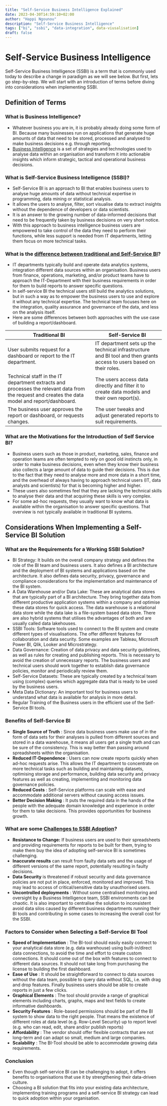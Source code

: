 ```yaml
---
title: "Self-Service Business Intelligence Explained"
date: 2023-04-30T14:59:10+02:00
author: "Happi Ngounou"
description: "Self-Service Business Intelligence"
tags: ["bi", "ssbi", "data-integration", data-viusalisation]
draft: false
---
```


# Self-Service Business Intelligence

Self-Service Business Intelligence (SSBI) is a term that is commonly used today to describe a change in paradigm as we will see below. But first, lets go step-by-step. We will start with an introduction of terms before diving into considerations when implementing SSBI.

## Definition of Terms

### What is Business Intelligence?

- Whatever business you are in, it is probably already doing some form of BI. Because many businesses run on applications that generate huge amounts of data that need to be stored, processed and analysed to make business decisions e.g. through reporting.
- [Business Intelligence](https://www.cio.com/article/272364/business-intelligence-definition-and-solutions.html) is a set of strategies and technologies used to analyse data within an organisation and transform it into actionable insights which inform strategic, tactical and operational business decisions.

### What is Self-Service Business Intelligence (SSBI)?

- Self-Service BI is an approach to BI that enables business users to analyse huge amounts of data without technical expertise in programming, data mining or statistical analysis.
- It allows the users to analyse, filter, sort visualise data to extract insights without the dependence of developers or data scientists.
- It is an answer to the growing number of data-informed decisions that need to be frequently taken by business decisions on very short notice.
- With this approach to business intelligence business users are empowered to take control of the data they need to perform their functions, while less support is needed from IT departments, letting them focus on more technical tasks.

### What is the [difference between traditional and Self-Service BI](https://www.softwareadvice.com/resources/traditional-bi-vs-self-service/)?

- IT departments typically build and operate data analytics systems, integration different data sources within an organisation. Business users from finance, operations, marketing, and/or product teams have to approach the IT-Department with their business requirements in order for them to build reports to answer specific questions.
- In self-service BI the technical users still build the analytics solutions, but in such a way as to empower the business users to use and explore it without any technical expertise. The technical team focuses here on the integration, quality assurance and governance of the data, and less on the analysis itself.
- Here are some differences between both approaches with the use case of building a report/dashboard.

| Traditional BI                                                                                                                                  | Self-Service BI                                                                                                      |
| ----------------------------------------------------------------------------------------------------------------------------------------------- | -------------------------------------------------------------------------------------------------------------------- |
| User submits request for a dashboard or report to the IT department.                                                                            | IT department sets up the technical infrastructure and BI tool and then grants access to users based on their roles. |
| Technical staff in the IT department extracts and processes the relevant data from the request and creates the data model and report/dashboard. | The users access data directly and filter it to create data models and their own report(s).                          |
| The business user approves the report or dashboard, or requests changes.                                                                        | The user tweaks and adjust generated reports to suit requirements.                                                   |

### What are the Motivations for the Introduction of Self Service BI?

- Business users such as those in product, marketing, sales, finance and operation teams are often tempted to rely on good old instincts only, in order to make business decisions, even when they know their business also collects a large amount of data to guide their decisions. This is due to the fact that they need to analyse more and more data in a short time, and the overhead of always having to approach technical users (IT, data analysts and scientists) for that is becoming higher and higher.
- These users also sometimes feel that they are lacking the technical skills to analyse their data and that acquiring these skills is very complex.
- For some ad-hoc requests, they usually want to know what data is available within the organisation to answer specific questions. That overview is not typically available in traditional BI systems.

## Considerations When Implementing a Self-Service BI Solution

### What are the Requirements for a Working SSBI Solution?

- BI Strategy: It builds on the overall company strategy and defines the role of the BI team and business users. It also defines a BI architecture and the deployment of BI systems and applications based on the architecture. It also defines data security, privacy, governance and compliance considerations for the implementation and maintenance of the BI system.
- A Data Warehouse and/or Data Lake: These are analytical data stores that are typically part of a BI architecture. They bring together data from different productive application systems within a company and optimise these data stores for quick access. The data warehouse is a relational data store while the data lake is a file-system based data store. There are also hybrid systems that utilises the advantages of both and are usually called data lakehouses.
- SSBI Tools: Software tools used to connect to the BI system and create different types of visualisations. The offer different features for collaboration and data security. Some examples are Tableau, Microsoft Power BI, Qlik, Looker and Microstrategy.
- Data Governance: Creation of data privacy and data security guidelines, as well as rules for creating and publishing reports. This is necessary to avoid the creation of unnecessary reports. The business users and technical users should work together to establish data governance policies, monitor and periodically review them.
- Self-Service Datasets: These are typically created by a technical team using (complex) queries which aggregate data that is ready to be used by the business users.
- Meta Data Dictionary: An important tool for business users to understand what data is available for analysis in more detail.
- Regular Training of the Business users in the efficient use of the Self-Service BI tools.

### Benefits of Self-Service BI

- **Single Source of Truth** : Since data business users make use of in the form of data sets for their analyses is pulled from different sources and stored in a data warehouse, it means all users get a single truth and can be sure of the consistency. This is way better than passing around spreadsheets within the organisation.
- **Reduced IT-Dependence** : Users can now create reports quickly when ad-hoc requests arise. This allows the IT department to concentrate on more technical tasks such as building and maintaining datasets, optimising storage and performance, building data security and privacy features as well as creating, implementing and monitoring data governance policies.
- **Reduced Costs** : Self-Service platforms can scale with ease and accommodate additional servers without causing access issues.
- **Better Decision Making** : It puts the required data in the hands of the people with the adequate domain knowledge and experience in order for them to take decisions. This provides opportunities for business growth.

### What are some [Challenges to SSBI Adoption](/234ba2d84f554079a958fcbc98e5ed73)?

- **Resistance to Change:** If business users are used to their spreadsheets and providing requirements for reports to be built for them, trying to make them buy the idea of adopting self-service BI is sometimes challenging.
- **Inaccurate results** can result from faulty data sets and the usage of different versions of the same report, potentially resulting in faulty decisions.
- **Data Security** is threatened if robust security and data governance policies are not put in place, enforced, monitored and improved. This may lead to access of critical/sensitive data by unauthorised users.
- **Uncontrolled deployments** : Without some centralised monitoring and oversight by a Business Intelligence team, SSBI environments can be chaotic. It is also important to centralise the solution to inconsistent avoid data silos caused by different business departments running their BI tools and contributing in some cases to increasing the overall cost for the SSBI.

### Factors to Consider when Selecting a Self-Service BI Tool

- **Speed of Implementation** : The BI-tool should easily easily connect to your analytical data store (e.g. data warehouse) using built-in/direct data connections, to avoid the time and effort to create custom connections. It should come out of the box with features to connect to different data sources. It should not take long from purchasing the license to building the first dashboard.
- **Ease of Use** : It should be straightforward to connect to data sources without the data team, possible to query data without SQL, i.e. with drag and drop features. Finally business users should be able to create reports in just a few clicks.
- **Graphical Elements** : The tool should provide a range of graphical elements including charts, graphs, maps and text fields to create informative dashboards.
- **Security Features** : Role-based permissions should be part of the BI system to show data to the right people. That means the existence of different roles at data level (e.g. Row-Level Security) up to report level (e.g. who can read, edit, share and/or publish reports)
- **Affordability** : The vendor should offer flexible contracts that are not long-term and can adapt so small, medium and large companies.
- **Scalability** : The BI-Tool should be able to accommodate growing data requirements.

### Conclusion

- Even though self-service BI can be challenging to adopt, it offers benefits to organisations that use it by strengthening their data-driven culture.
- Choosing a BI solution that fits into your existing data architecture, implementing training programs and a self-service BI strategy can lead to quick adoption within your organisation.
